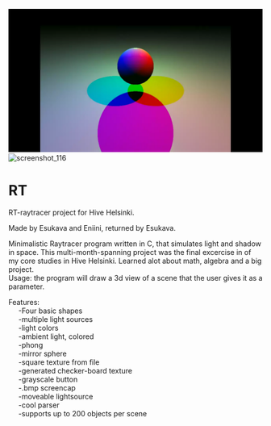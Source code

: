 ![demo](RT-animation.webp)
![screenshot_116](https://user-images.githubusercontent.com/69463261/213435604-ace40524-f735-4e89-9031-edeebbddfa60.jpg)


# RT
RT-raytracer project for Hive Helsinki.

Made by Esukava and Eniini, returned by Esukava.

Minimalistic Raytracer program written in C, that simulates light and shadow in space.
This multi-month-spanning project was the final excercise in of my core studies in Hive Helsinki.
Learned alot about math, algebra and a big project.<br>
Usage: the program will draw a 3d view of a scene that the user gives it as a parameter.<br>

Features:<br>
&nbsp;&nbsp;&nbsp;&nbsp;	-Four basic shapes<br>
&nbsp;&nbsp;&nbsp;&nbsp;	-multiple light sources<br>
&nbsp;&nbsp;&nbsp;&nbsp;	-light colors<br>
&nbsp;&nbsp;&nbsp;&nbsp;	-ambient light, colored<br>
&nbsp;&nbsp;&nbsp;&nbsp;	-phong<br>
&nbsp;&nbsp;&nbsp;&nbsp;	-mirror sphere<br>
&nbsp;&nbsp;&nbsp;&nbsp;	-square texture from file<br>
&nbsp;&nbsp;&nbsp;&nbsp;	-generated checker-board texture<br>
&nbsp;&nbsp;&nbsp;&nbsp;	-grayscale button<br>
&nbsp;&nbsp;&nbsp;&nbsp;	-.bmp screencap<br>
&nbsp;&nbsp;&nbsp;&nbsp;	-moveable lightsource<br>
&nbsp;&nbsp;&nbsp;&nbsp;	-cool parser<br>
&nbsp;&nbsp;&nbsp;&nbsp;	-supports up to 200 objects per scene<br>
